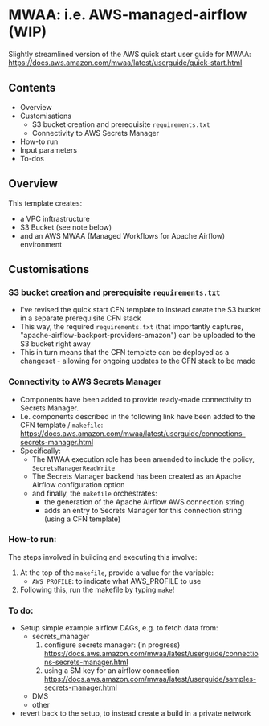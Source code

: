 # MWAA: i.e. AWS-managed-airflow (WIP)

Slightly streamlined version of the AWS quick start user guide for MWAA: https://docs.aws.amazon.com/mwaa/latest/userguide/quick-start.html

## Contents

* Overview
* Customisations
    * S3 bucket creation and prerequisite `requirements.txt`
    * Connectivity to AWS Secrets Manager
* How-to run
* Input parameters
* To-dos

## Overview 

This template creates:
* a VPC inftrastructure
* S3 Bucket (see note below)
* and an AWS MWAA (Managed Workflows for Apache Airflow) environment

## Customisations

### S3 bucket creation and prerequisite `requirements.txt`

* I've revised the quick start CFN template to instead create the S3 bucket in a separate prerequisite CFN stack
* This way, the required `requirements.txt` (that importantly captures, "apache-airflow-backport-providers-amazon") can be uploaded to the S3 bucket right away
* This in turn means that the CFN template can be deployed as a changeset - allowing for ongoing updates to the CFN stack to be made

### Connectivity to AWS Secrets Manager

* Components have been added to provide ready-made connectivity to Secrets Manager.
* I.e. components described in the following link have been added to the CFN template / `makefile`: https://docs.aws.amazon.com/mwaa/latest/userguide/connections-secrets-manager.html
* Specifically:
    * The MWAA execution role has been amended to include the policy, `SecretsManagerReadWrite`
    * The Secrets Manager backend has been created as an Apache Airflow configuration option
    * and finally, the `makefile` orchestrates:
        * the generation of the Apache Airflow AWS connection string
        * adds an entry to Secrets Manager for this connection string (using a CFN template)

### How-to run:

The steps involved in building and executing this involve:

1) At the top of the `makefile`, provide a value for the variable:
    * `AWS_PROFILE`: to indicate what AWS_PROFILE to use
2) Following this, run the makefile by typing `make`!

### To do:

* Setup simple example airflow DAGs, e.g. to fetch data from:
    * secrets_manager
        1) configure secrets manager: (in progress)
        https://docs.aws.amazon.com/mwaa/latest/userguide/connections-secrets-manager.html
        2) using a SM key for an airflow connection
        https://docs.aws.amazon.com/mwaa/latest/userguide/samples-secrets-manager.html
    * DMS
    * other
* revert back to the setup, to instead create a build in a private network
